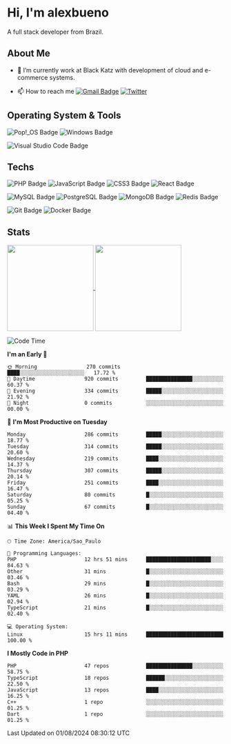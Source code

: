 # Hi, I'm alexbueno

A full stack developer from Brazil.

## About Me

- 🌱 I’m currently work at Black Katz with development of cloud and e-commerce systems.

- 📫 How to reach me [![Gmail Badge](https://img.shields.io/badge/-gmail-c14438?style=for-the-badge&logo=Gmail&logoColor=ffffff)](mailto:alexsandrofbueno@gmail.com) [![Twitter](https://img.shields.io/badge/twitter-1DA1F2.svg?style=for-the-badge&logo=twitter&logoColor=ffffff)](https://twitter.com/Alex_Bueno_7)

## Operating System & Tools

![Pop!_OS Badge](https://img.shields.io/badge/Pop!__OS-48B9C7?logo=popos&logoColor=fff&style=flat)
![Windows Badge](https://img.shields.io/badge/Windows-0078D6?logo=windows&logoColor=fff&style=flat)

![Visual Studio Code Badge](https://img.shields.io/badge/Visual%20Studio%20Code-007ACC?logo=visualstudiocode&logoColor=fff&style=flat)

## Techs

![PHP Badge](https://img.shields.io/badge/PHP-777BB4?logo=php&logoColor=fff&style=flat)
![JavaScript Badge](https://img.shields.io/badge/JavaScript-F7DF1E?logo=javascript&logoColor=000&style=flat)
![CSS3 Badge](https://img.shields.io/badge/CSS3-1572B6?logo=css3&logoColor=fff&style=flat)
![React Badge](https://img.shields.io/badge/React-61DAFB?logo=react&logoColor=000&style=flat)

![MySQL Badge](https://img.shields.io/badge/MySQL-4479A1?logo=mysql&logoColor=fff&style=flat)
![PostgreSQL Badge](https://img.shields.io/badge/PostgreSQL-4169E1?logo=postgresql&logoColor=fff&style=flat)
![MongoDB Badge](https://img.shields.io/badge/MongoDB-47A248?logo=mongodb&logoColor=fff&style=flat)
![Redis Badge](https://img.shields.io/badge/Redis-DC382D?logo=redis&logoColor=fff&style=flat)

![Git Badge](https://img.shields.io/badge/Git-F05032?logo=git&logoColor=fff&style=flat)
![Docker Badge](https://img.shields.io/badge/Docker-2496ED?logo=docker&logoColor=fff&style=flat)


## Stats

<a href="https://github.com/anuraghazra/github-readme-stats">
  <img height=200 align="center" src="https://github-readme-stats.vercel.app/api?username=alexbueno7&theme=dark" />
</a>
<a href="https://github.com/anuraghazra/convoychat">
  <img height=200 align="center" src="https://github-readme-stats.vercel.app/api/top-langs?username=alexbueno7&layout=compact&langs_count=8&card_width=320&theme=dark" />
</a>

<!--START_SECTION:waka-->
![Code Time](http://img.shields.io/badge/Code%20Time-1%2C044%20hrs%2051%20mins-blue)

**I'm an Early 🐤** 

```text
🌞 Morning                270 commits         ████░░░░░░░░░░░░░░░░░░░░░   17.72 % 
🌆 Daytime                920 commits         ███████████████░░░░░░░░░░   60.37 % 
🌃 Evening                334 commits         █████░░░░░░░░░░░░░░░░░░░░   21.92 % 
🌙 Night                  0 commits           ░░░░░░░░░░░░░░░░░░░░░░░░░   00.00 % 
```
📅 **I'm Most Productive on Tuesday** 

```text
Monday                   286 commits         █████░░░░░░░░░░░░░░░░░░░░   18.77 % 
Tuesday                  314 commits         █████░░░░░░░░░░░░░░░░░░░░   20.60 % 
Wednesday                219 commits         ████░░░░░░░░░░░░░░░░░░░░░   14.37 % 
Thursday                 307 commits         █████░░░░░░░░░░░░░░░░░░░░   20.14 % 
Friday                   251 commits         ████░░░░░░░░░░░░░░░░░░░░░   16.47 % 
Saturday                 80 commits          █░░░░░░░░░░░░░░░░░░░░░░░░   05.25 % 
Sunday                   67 commits          █░░░░░░░░░░░░░░░░░░░░░░░░   04.40 % 
```


📊 **This Week I Spent My Time On** 

```text
🕑︎ Time Zone: America/Sao_Paulo

💬 Programming Languages: 
PHP                      12 hrs 51 mins      █████████████████████░░░░   84.63 % 
Other                    31 mins             █░░░░░░░░░░░░░░░░░░░░░░░░   03.46 % 
Bash                     29 mins             █░░░░░░░░░░░░░░░░░░░░░░░░   03.29 % 
YAML                     26 mins             █░░░░░░░░░░░░░░░░░░░░░░░░   02.94 % 
TypeScript               21 mins             █░░░░░░░░░░░░░░░░░░░░░░░░   02.40 % 

💻 Operating System: 
Linux                    15 hrs 11 mins      █████████████████████████   100.00 % 
```

**I Mostly Code in PHP** 

```text
PHP                      47 repos            ███████████████░░░░░░░░░░   58.75 % 
TypeScript               18 repos            ██████░░░░░░░░░░░░░░░░░░░   22.50 % 
JavaScript               13 repos            ████░░░░░░░░░░░░░░░░░░░░░   16.25 % 
C++                      1 repo              ░░░░░░░░░░░░░░░░░░░░░░░░░   01.25 % 
Dart                     1 repo              ░░░░░░░░░░░░░░░░░░░░░░░░░   01.25 % 
```




 Last Updated on 01/08/2024 08:30:12 UTC
<!--END_SECTION:waka-->
